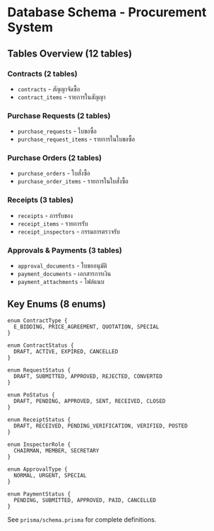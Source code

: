 # Database Schema - Procurement System

## Tables Overview (12 tables)

### Contracts (2 tables)
- `contracts` - สัญญาจัดซื้อ
- `contract_items` - รายการในสัญญา

### Purchase Requests (2 tables)
- `purchase_requests` - ใบขอซื้อ
- `purchase_request_items` - รายการในใบขอซื้อ

### Purchase Orders (2 tables)
- `purchase_orders` - ใบสั่งซื้อ
- `purchase_order_items` - รายการในใบสั่งซื้อ

### Receipts (3 tables)
- `receipts` - การรับของ
- `receipt_items` - รายการรับ
- `receipt_inspectors` - กรรมการตรวจรับ

### Approvals & Payments (3 tables)
- `approval_documents` - ใบขออนุมัติ
- `payment_documents` - เอกสารการเงิน
- `payment_attachments` - ไฟล์แนบ

## Key Enums (8 enums)

```prisma
enum ContractType {
  E_BIDDING, PRICE_AGREEMENT, QUOTATION, SPECIAL
}

enum ContractStatus {
  DRAFT, ACTIVE, EXPIRED, CANCELLED
}

enum RequestStatus {
  DRAFT, SUBMITTED, APPROVED, REJECTED, CONVERTED
}

enum PoStatus {
  DRAFT, PENDING, APPROVED, SENT, RECEIVED, CLOSED
}

enum ReceiptStatus {
  DRAFT, RECEIVED, PENDING_VERIFICATION, VERIFIED, POSTED
}

enum InspectorRole {
  CHAIRMAN, MEMBER, SECRETARY
}

enum ApprovalType {
  NORMAL, URGENT, SPECIAL
}

enum PaymentStatus {
  PENDING, SUBMITTED, APPROVED, PAID, CANCELLED
}
```

See `prisma/schema.prisma` for complete definitions.
